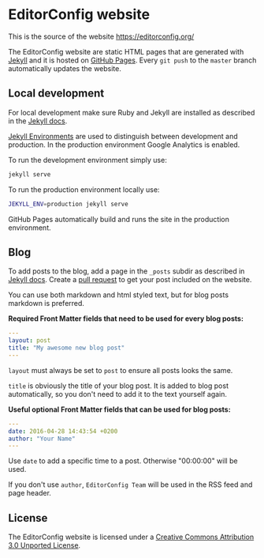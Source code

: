 # EditorConfig website

This is the source of the website https://editorconfig.org/

The EditorConfig website are static HTML pages that are generated with [Jekyll](https://jekyllrb.com/) and it is hosted on [GitHub Pages](https://pages.github.com/). Every `git push` to the `master` branch automatically updates the website.

## Local development

For local development make sure Ruby and Jekyll are installed as described in the [Jekyll docs](https://jekyllrb.com/docs/installation/).

[Jekyll Environments](https://jekyllrb.com/docs/configuration/environments/) are used to distinguish between development and production. In the production environment Google Analytics is enabled.

To run the development environment simply use:

```bash
jekyll serve
```

To run the production environment locally use:
```bash
JEKYLL_ENV=production jekyll serve
```

GitHub Pages automatically build and runs the site in the production environment.

## Blog

To add posts to the blog, add a page in the `_posts` subdir as described in [Jekyll docs](https://jekyllrb.com/docs/posts/). Create a [pull request](https://github.com/editorconfig/editorconfig.github.com/pulls) to get your post included on the website.

You can use both markdown and html styled text, but for blog posts markdown is preferred.

**Required Front Matter fields that need to be used for every blog posts:**

``` yaml
---
layout: post
title: "My awesome new blog post"
---
```

`layout` must always be set to `post` to ensure all posts looks the same.

`title` is obviously the title of your blog post. It is added to blog post automatically, so you don't need to add it to the text yourself again.

**Useful optional Front Matter fields that can be used for blog posts:**

``` yaml
---
date: 2016-04-28 14:43:54 +0200
author: "Your Name"
---
```

Use `date` to add a specific time to a post. Otherwise "00:00:00" will be used.

If you don't use `author`, `EditorConfig Team` will be used in the RSS feed and page header.

## License

The EditorConfig website is licensed under a [Creative Commons Attribution 3.0 Unported License][].

[Creative Commons Attribution 3.0 Unported License]: http://creativecommons.org/licenses/by/3.0/
